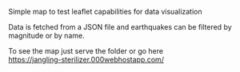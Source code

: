 Simple map to test leaflet capabilities for data visualization

Data is fetched from a JSON file and earthquakes can be filtered by magnitude or by name.


To see the map just serve the folder or go here  
https://jangling-sterilizer.000webhostapp.com/